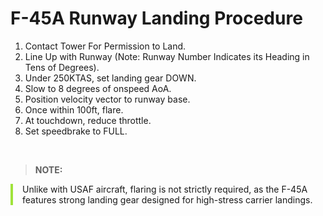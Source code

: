 # F-45A Runway Landing Procedure

1. Contact Tower For Permission to Land.
2. Line Up with Runway (Note: Runway Number Indicates its Heading in Tens of Degrees).
3. Under 250KTAS, set landing gear DOWN.
4. Slow to 8 degrees of onspeed AoA.
5. Position velocity vector to runway base.
6. Once within 100ft, flare.
7. At touchdown, reduce throttle.
8. Set speedbrake to FULL.

<br>

> **NOTE:**

<div style="border-left: 4px solid #a0e33b; padding-left: 15px; margin-bottom: 20px;">
    Unlike with USAF aircraft, flaring is not strictly required, as the F-45A features strong landing gear designed for high-stress carrier landings.
</div>

<br>
